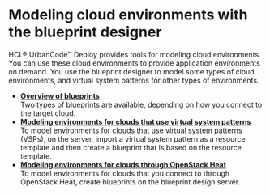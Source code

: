 # Modeling cloud environments with the blueprint designer

HCL® UrbanCode™ Deploy provides tools for modeling cloud environments. You can use these cloud environments to provide application environments on demand. You use the blueprint designer to model some types of cloud environments, and virtual system patterns for other types of environments.

-   **[Overview of blueprints](../../com.ibm.edt.doc/topics/blueprint_cpt.md)**  
Two types of blueprints are available, depending on how you connect to the target cloud.
-   **[Modeling environments for clouds that use virtual system patterns](../../com.ibm.edt.doc/topics/blueprint_edit_clouds_vsp.md)**  
To model environments for clouds that use virtual system patterns \(VSPs\), on the server, import a virtual system pattern as a resource template and then create a blueprint that is based on the resource template.
-   **[Modeling environments for clouds through OpenStack Heat](../../com.ibm.edt.doc/topics/blueprint_edit_clouds.md)**  
To model environments for clouds that you connect to through OpenStack Heat, create blueprints on the blueprint design server.

